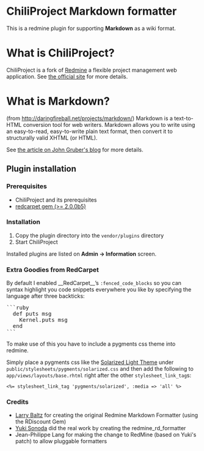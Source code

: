# ChiliProject Markdown formatter

This is a redmine plugin for supporting __Markdown__ as a wiki format.

# What is ChiliProject?
ChiliProject is a fork of [Redmine](http://www.redmine.org) a flexible project management web application.
See [the official site](http://www.chiliproject.org) for more details.

# What is Markdown?
(from http://daringfireball.net/projects/markdown/)
Markdown is a text-to-HTML conversion tool for web writers. Markdown allows
you to write using an easy-to-read, easy-to-write plain text format, then
convert it to structurally valid XHTML (or HTML).


See [the article on John Gruber's blog](http://daringfireball.net/projects/markdown/)
for more details.

## Plugin installation

### Prerequisites

* ChiliProject and its prerequisites
* [redcarpet gem (>= 2.0.0b5)](https://github.com/tanoku/redcarpet)

### Installation
 
1. Copy the plugin directory into the `vendor/plugins` directory
2. Start ChiliProject

Installed plugins are listed on __Admin -> Information__ screen.

### Extra Goodies from RedCarpet

By default I enabled __RedCarpet__ʼs `:fenced_code_blocks` so you can 
syntax highlight you code snippets everywhere you like by specifying the
language after three backticks:

<pre>
```ruby
  def puts msg
    Kernel.puts msg
  end
```
</pre>

To make use of this you have to include a pygments css theme into redmine.

Simply place a pygments css like the [Solarized Light Theme](https://gist.github.com/1272660)
under `public/stylesheets/pygments/solarized.css` and then add the following to
`app/views/layouts/base.rhtml` right after the other `stylesheet_link_tag`s:

    <%= stylesheet_link_tag 'pygments/solarized', :media => 'all' %>

### Credits

* [Larry Baltz](http://github.com/bitherder) for creating the original
  Redmine Markdown Formatter (using the RDiscount Gem)
* [Yuki Sonoda](http://github.com/yugui) did the real work by creating the
  redmine_rd_formatter
* Jean-Philippe Lang for making the change to RedMine (based on Yuki's patch) to
  allow pluggable formatters

